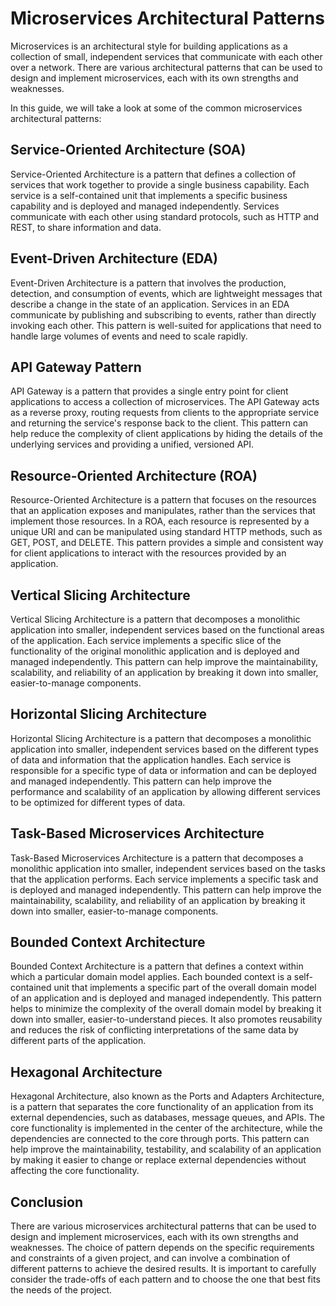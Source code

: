 
# Microservices Architectural Patterns

Microservices is an architectural style for building applications as a collection of small, independent services that communicate with each other over a network. There are various architectural patterns that can be used to design and implement microservices, each with its own strengths and weaknesses.

In this guide, we will take a look at some of the common microservices architectural patterns:

## Service-Oriented Architecture (SOA)

Service-Oriented Architecture is a pattern that defines a collection of services that work together to provide a single business capability. Each service is a self-contained unit that implements a specific business capability and is deployed and managed independently. Services communicate with each other using standard protocols, such as HTTP and REST, to share information and data.

## Event-Driven Architecture (EDA)

Event-Driven Architecture is a pattern that involves the production, detection, and consumption of events, which are lightweight messages that describe a change in the state of an application. Services in an EDA communicate by publishing and subscribing to events, rather than directly invoking each other. This pattern is well-suited for applications that need to handle large volumes of events and need to scale rapidly.

## API Gateway Pattern

API Gateway is a pattern that provides a single entry point for client applications to access a collection of microservices. The API Gateway acts as a reverse proxy, routing requests from clients to the appropriate service and returning the service's response back to the client. This pattern can help reduce the complexity of client applications by hiding the details of the underlying services and providing a unified, versioned API.

## Resource-Oriented Architecture (ROA)

Resource-Oriented Architecture is a pattern that focuses on the resources that an application exposes and manipulates, rather than the services that implement those resources. In a ROA, each resource is represented by a unique URI and can be manipulated using standard HTTP methods, such as GET, POST, and DELETE. This pattern provides a simple and consistent way for client applications to interact with the resources provided by an application.

## Vertical Slicing Architecture

Vertical Slicing Architecture is a pattern that decomposes a monolithic application into smaller, independent services based on the functional areas of the application. Each service implements a specific slice of the functionality of the original monolithic application and is deployed and managed independently. This pattern can help improve the maintainability, scalability, and reliability of an application by breaking it down into smaller, easier-to-manage components.

## Horizontal Slicing Architecture

Horizontal Slicing Architecture is a pattern that decomposes a monolithic application into smaller, independent services based on the different types of data and information that the application handles. Each service is responsible for a specific type of data or information and can be deployed and managed independently. This pattern can help improve the performance and scalability of an application by allowing different services to be optimized for different types of data.

## Task-Based Microservices Architecture

Task-Based Microservices Architecture is a pattern that decomposes a monolithic application into smaller, independent services based on the tasks that the application performs. Each service implements a specific task and is deployed and managed independently. This pattern can help improve the maintainability, scalability, and reliability of an application by breaking it down into smaller, easier-to-manage components.

## Bounded Context Architecture

Bounded Context Architecture is a pattern that defines a context within which a particular domain model applies. Each bounded context is a self-contained unit that implements a specific part of the overall domain model of an application and is deployed and managed independently. This pattern helps to minimize the complexity of the overall domain model by breaking it down into smaller, easier-to-understand pieces. It also promotes reusability and reduces the risk of conflicting interpretations of the same data by different parts of the application.

## Hexagonal Architecture

Hexagonal Architecture, also known as the Ports and Adapters Architecture, is a pattern that separates the core functionality of an application from its external dependencies, such as databases, message queues, and APIs. The core functionality is implemented in the center of the architecture, while the dependencies are connected to the core through ports. This pattern can help improve the maintainability, testability, and scalability of an application by making it easier to change or replace external dependencies without affecting the core functionality.

## Conclusion

There are various microservices architectural patterns that can be used to design and implement microservices, each with its own strengths and weaknesses. The choice of pattern depends on the specific requirements and constraints of a given project, and can involve a combination of different patterns to achieve the desired results. It is important to carefully consider the trade-offs of each pattern and to choose the one that best fits the needs of the project.

